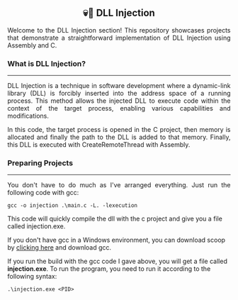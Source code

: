 <div align="center">
    <h2> 💀💉 DLL Injection </h2>
</div>

<p style="text-align: justify">
    Welcome to the DLL Injection section! This repository showcases projects that demonstrate a straightforward implementation of DLL Injection using Assembly and C. <br/>
</p>

<h3> What is DLL Injection? </h3> <hr/>
<p style="text-align: justify">
    DLL Injection is a technique in software development where a dynamic-link library (DLL) is forcibly inserted into the address space of a running process. This method allows the injected DLL to execute code within the 
context of the target process, enabling various capabilities and modifications.
</p>

<p style="text-align: justify"> 
    In this code, the target process is opened in the C project, then memory is allocated and finally the path to the DLL is added to that memory. Finally, this DLL is executed with CreateRemoteThread with Assembly. 
</p>

<h3> Preparing Projects </h3> <hr/>

<p style="text-align: justify"> 
    You don't have to do much as I've arranged everything. Just run the following code with gcc:
</p>

```shell
gcc -o injection .\main.c -L. -lexecution
```

<p>
    This code will quickly compile the dll with the c project and give you a file called injection.exe.
</p>

<p>
    If you don't have gcc in a Windows environment, you can download scoop by <a href="https://scoop.sh/">clicking here</a> and download gcc.
</p>

<p>
    If you run the build with the gcc code I gave above, you will get a file called <b>injection.exe</b>. To run the program, you need to run it according to the following syntax: 
</p>

```shell
.\injection.exe <PID>
```
